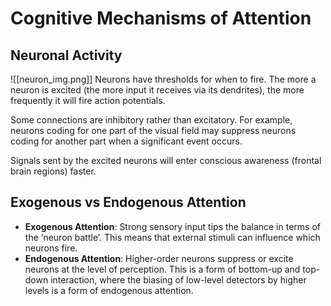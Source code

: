 # Cognitive Mechanisms of Attention

## Neuronal Activity
![[neuron_img.png]]
Neurons have thresholds for when to fire. The more a neuron is excited (the more input it receives via its dendrites), the more frequently it will fire action potentials. 

Some connections are inhibitory rather than excitatory. For example, neurons coding for one part of the visual field may suppress neurons coding for another part when a significant event occurs. 

Signals sent by the excited neurons will enter conscious awareness (frontal brain regions) faster.

## Exogenous vs Endogenous Attention

- **Exogenous Attention**: Strong sensory input tips the balance in terms of the ‘neuron battle’. This means that external stimuli can influence which neurons fire.
- **Endogenous Attention**: Higher-order neurons suppress or excite neurons at the level of perception. 
	This is a form of bottom-up and top-down interaction, where the biasing of low-level detectors by higher levels is a form of endogenous attention.